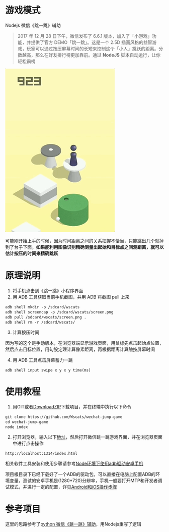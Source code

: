 # 游戏模式

Nodejs 微信《跳一跳》辅助

> 2017 年 12 月 28 日下午，微信发布了 6.6.1 版本，加入了「小游戏」功能，并提供了官方 DEMO「跳一跳」。这是一个 2.5D 插画风格的益智游戏，玩家可以通过按压屏幕时间的长短来控制这个「小人」跳跃的距离。分数越高，那么在好友排行榜更加靠前。通过 **NodeJS** 脚本自动运行，让你轻松霸榜

![](./jump.gif)

可能刚开始上手的时候，因为时间距离之间的关系把握不恰当，只能跳出几个就掉到了台子下面。**如果能利用图像识别精确测量出起始和目标点之间测距离，就可以估计按压的时间来精确跳跃**

# 原理说明

1. 将手机点击到《跳一跳》小程序界面
2. 用 ADB 工具获取当前手机截图，并用 ADB 将截图 pull 上来
```shell
adb shell mkdir -p /sdcard/wscats
adb shell screencap -p /sdcard/wscats/screen.png
adb pull /sdcard/wscats/screen.png .
adb shell rm -r /sdcard/wscats/
```

3. 计算按压时间

因为写的这个是手动版本，在浏览器端显示游戏页面，用鼠标先点击起始点位置，然后点击目标位置，用勾股定理计算像素距离，再根据距离计算触按屏幕时间

4. 用 ADB 工具点击屏幕蓄力一跳
```shell
adb shell input swipe x y x y time(ms)
```
# 使用教程

1. 用GIT或者[DownloadZIP](https://github.com/Wscats/wechat-jump-game/archive/master.zip)下载项目，并在终端中执行以下命令
```shell
git clone https://github.com/Wscats/wechat-jump-game
cd wechat-jump-game
node index
```

2. 打开浏览器，输入以下[地址](http://localhost:1314/index.html)，然后打开微信跳一跳游戏界面，并在浏览器页面中进行点击操作
```shell
http://localhost:1314/index.html
```

相关软件工具安装和使用步骤请参考[Node环境下使用adb驱动安卓手机](https://github.com/Wscats/node-tutorial/issues/24)

项目根目录下已经下载好了一个ADB的驱动包，可以直接在电脑上配置ADB的环境变量，测试的安卓手机是(1280*720)分辨率，手机一般要打开MTP和开发者调试模式，并进行一定的配置，详见[Android和iOS操作步骤](https://github.com/wangshub/wechat_jump_game/wiki/Android-%E5%92%8C-iOS-%E6%93%8D%E4%BD%9C%E6%AD%A5%E9%AA%A4)

# 参考项目

这里的思路参考了[python 微信《跳一跳》辅助](https://github.com/wangshub/wechat_jump_game)，用Nodejs重写了逻辑
